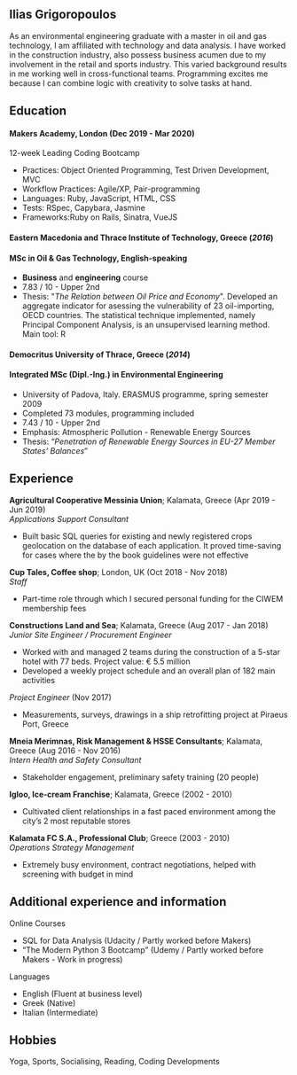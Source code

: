 ## Ilias Grigoropoulos

As an environmental engineering graduate with a master in oil and gas technology, I am affiliated with technology and data analysis. I have worked in the construction industry, also possess business acumen due to my involvement in the retail and sports industry. This varied background results in me working well in cross-functional teams. Programming excites me because I can combine logic with creativity to solve tasks at hand.

## Education

#### Makers Academy, London (Dec 2019 - Mar 2020)

12-week Leading Coding Bootcamp
- Practices: Object Oriented Programming, Test Driven Development, MVC
- Workflow Practices: Agile/XP, Pair-programming
- Languages: Ruby, JavaScript, HTML, CSS
- Tests: RSpec, Capybara, Jasmine
- Frameworks:Ruby on Rails, Sinatra, VueJS

#### Eastern Macedonia and Thrace Institute of Technology, Greece (*2016*)

#### MSc in Oil & Gas Technology, English-speaking
- **Business** and **engineering** course
- 7.83 / 10 - Upper 2nd
- Thesis: "*The Relation between Oil Price and Economy*". Developed an aggregate indicator for asessing the vulnerability of 23 oil-importing, OECD countries. The statistical technique implemented, namely Principal Component Analysis, is an unsupervised learning method. Main tool: R

#### Democritus University of Thrace, Greece (*2014*)

#### Integrated MSc (Dipl.-Ing.) in Environmental Engineering
- University of Padova, Italy. ERASMUS programme, spring semester 2009
- Completed 73 modules, programming included
- 7.43 / 10 - Upper 2nd
- Emphasis: Atmospheric Pollution - Renewable Energy Sources
- Thesis: “*Penetration of Renewable Energy Sources in EU-27 Member States’ Balances*”

## Experience

**Agricultural Cooperative Messinia Union**; Kalamata, Greece (Apr 2019 - Jun 2019)    
*Applications Support Consultant*  
- Built basic SQL queries for existing and newly registered crops geolocation on the database of each application. It proved time-saving for cases where the by the book guidelines were not effective

**Cup Tales, Coffee shop**; London, UK (Oct 2018 - Nov 2018)    
*Staff*
- Part-time role through which I secured personal funding for the CIWEM membership fees

**Constructions Land and Sea**; Kalamata, Greece (Aug 2017 - Jan 2018)   
*Junior Site Engineer / Procurement Engineer*  
- Worked with and managed 2 teams during the construction of a 5-star hotel with 77 beds. Project value: € 5.5 million
- Developed a weekly project schedule and an overall plan of 182 main activities

*Project Engineer* (Nov 2017)
- Measurements, surveys, drawings in a ship retrofitting project at Piraeus Port, Greece

**Mneia Merimnas, Risk Management & HSSE Consultants**; Kalamata, Greece (Aug 2016 - Nov 2016)    
*Intern Health and Safety Consultant*
- Stakeholder engagement, preliminary safety training (20 people)

**Igloo, Ice-cream Franchise**; Kalamata, Greece (2002 - 2010)
- Cultivated client relationships in a fast paced environment among the city’s 2 most reputable stores

**Kalamata FC S.A., Professional Club**; Greece (2003 - 2010)    
*Operations Strategy Management*
- Extremely busy environment, contract negotiations, helped with screening with budget in mind

## Additional experience and information
Online Courses
- SQL for Data Analysis (Udacity / Partly worked before Makers)
- “The Modern Python 3 Bootcamp” (Udemy / Partly worked before Makers - Work in progress)

Languages
- English (Fluent at business level)
- Greek (Native)
- Italian (Intermediate)

## Hobbies

Yoga, Sports, Socialising, Reading, Coding Developments
